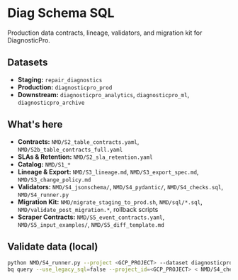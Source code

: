 # Diag Schema SQL
Production data contracts, lineage, validators, and migration kit for DiagnosticPro.

## Datasets
- **Staging:** `repair_diagnostics`
- **Production:** `diagnosticpro_prod`
- **Downstream:** `diagnosticpro_analytics`, `diagnosticpro_ml`, `diagnosticpro_archive`

## What's here
- **Contracts:** `NMD/S2_table_contracts.yaml`, `NMD/S2b_table_contracts_full.yaml`
- **SLAs & Retention:** `NMD/S2_sla_retention.yaml`
- **Catalog:** `NMD/S1_*`
- **Lineage & Export:** `NMD/S3_lineage.md`, `NMD/S3_export_spec.md`, `NMD/S3_change_policy.md`
- **Validators:** `NMD/S4_jsonschema/`, `NMD/S4_pydantic/`, `NMD/S4_checks.sql`, `NMD/S4_runner.py`
- **Migration Kit:** `NMD/migrate_staging_to_prod.sh`, `NMD/sql/*.sql`, `NMD/validate_post_migration.*`, rollback scripts
- **Scraper Contracts:** `NMD/S5_event_contracts.yaml`, `NMD/S5_input_examples/`, `NMD/S5_diff_template.md`

## Validate data (local)
```bash
python NMD/S4_runner.py --project <GCP_PROJECT> --dataset diagnosticpro_prod --tables "*" --fail-on error
bq query --use_legacy_sql=false --project_id=<GCP_PROJECT> < NMD/S4_checks.sql
```